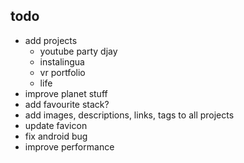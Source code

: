 
## todo

- add projects
    - youtube party djay
    - instalingua
    - vr portfolio
    - life
- improve planet stuff
- add favourite stack?
- add images, descriptions, links, tags to all projects
- update favicon
- fix android bug
- improve performance